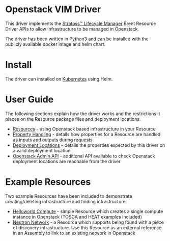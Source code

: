 # Openstack VIM Driver

This driver implements the [Stratoss&trade; Lifecycle Manager](http://servicelifecyclemanager.com/2.1.0/) Brent Resource Driver APIs to allow infrastructure to be managed in Openstack.

The driver has been written in Python3 and can be installed with the publicly available docker image and helm chart.

# Install

The driver can installed on [Kubernetes](./k8s-install.md) using Helm.

# User Guide

The following sections explain how the driver works and the restrictions it places on the Resource package files and deployment locations.

- [Resources](./user-guide/resources.md) - using Openstack based infrastructure in your Resource
- [Property Handling](./user-guide/property-handling.md) - details how properties for a Resource are handled as inputs and outputs during requests
- [Deployment Locations](./user-guide/deployment-locations.md) - details the properties expected by this driver on a valid deployment location
- [Openstack Admin API](./user-guide/os-admin-api.md) - additional API available to check Openstack deployment locations are reachable from the driver

# Example Resources

Two example Resources have been included to demonstrate creating/deleting infrastructure and finding infrastructure:

- [Helloworld Compute](./reference/example-resources/helloworld-compute/Readme.md) - simple Resource which creates a single compute instance in Openstack (TOSCA and HEAT examples included)
- [Neutron Network](./reference/example-resources/neutron-network/Readme.md) - a Resource which supports being found with a piece of discovery infrastructure. Use this Resource as an external reference in an Assembly to link to an existing network in Openstack